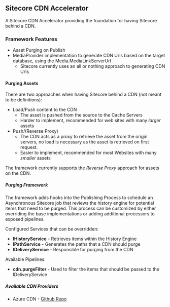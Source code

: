 ﻿## Sitecore CDN Accelerator

A Sitecore CDN Accelerator providing the foundation for having Sitecore behind a CDN.

### Framework Features

* Asset Purging on Publish
* MediaProvider implementation to generate CDN Urls based on the target database, using the Media.MediaLinkServerUrl
    * Sitecore currently uses an all or nothing approach to generating CDN Urls

#### Purging Assets

There are two approaches when having Sitecore behind a CDN (not meant to be definitions):

* Load/Push content to the CDN
    * The asset is pushed from the source to the Cache Servers
    * Harder to implement, recommended for web sites with many *larger* assets
* Push/(Reverse Proxy)
    * The CDN acts as a proxy to retrieve the asset from the origin servers, no load is necessary as the asset is retrieved on first request.
    * Easier to implement, recommended for most Websites with many *smaller* assets

The framework currently supports the *Reverse Proxy* approach for assets on the CDN.

##### Purging Framework

The framework adds hooks into the Publishing Process to schedule an Asynchronous Sitecore job that reviews 
the history engine for potential items that need to be purged. This process can be customized by either overriding
the base implementations or adding additional processors to exposed pipelines.

Configured Services that can be overridden:

* **IHistoryService** - Retrieves items within the History Engine
* **IPathService** - Generates the paths that a CDN should purge
* **IDeliveryService** - Responsible for purging from the CDN

Available Pipelines:

* **cdn.purgeFilter** - Used to filter the items that should be passed to the IDeliveryService

##### Available CDN Providers

* Azure CDN - [Github Repo](https://github.com/KKings/Sitecore.Feature.CDN.Azure)
